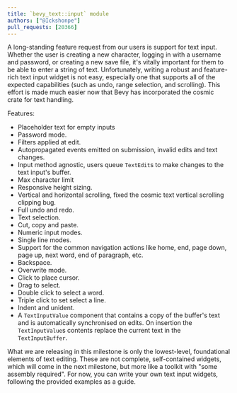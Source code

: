 ```yaml
---
title: `bevy_text::input` module
authors: ["@Ickshonpe"]
pull_requests: [20366]
---
```


A long-standing feature request from our users is support for text input. Whether the user is creating a new character, logging in with a username and password, or creating a new save file, it's vitally important for them to be able to enter a string of text. Unfortunately, writing a robust and feature-rich text input widget is not easy, especially one that supports all of the expected capabilities (such as undo, range selection, and scrolling). This effort is made much easier now that Bevy has incorporated the cosmic crate for text handling.

Features:
* Placeholder text for empty inputs
* Password mode.
* Filters applied at edit.
* Autopropagated events emitted on submission, invalid edits and text changes.
* Input method agnostic, users queue `TextEdit`s to make changes to the text input's buffer.
* Max character limit
* Responsive height sizing.
* Vertical and horizontal scrolling, fixed the cosmic text vertical scrolling clipping bug.
* Full undo and redo.
* Text selection.
* Cut, copy and paste.
* Numeric input modes.
* Single line modes.
* Support for the common navigation actions like home, end, page down, page up, next word, end of paragraph, etc.
* Backspace.
* Overwrite mode.
* Click to place cursor.
* Drag to select.
* Double click to select a word.
* Triple click to set select a line.
* Indent and unident.
* A `TextInputValue` component that contains a copy of the buffer's text and is automatically synchronised on edits. On insertion the `TextInputValue`s contents replace the current text in the `TextInputBuffer`.

What we are releasing in this milestone is only the lowest-level, foundational elements of text editing. These are not complete, self-contained widgets, which will come in the next milestone, but more like a toolkit with "some assembly required". For now, you can write your own text input widgets, following the provided examples as a guide.
